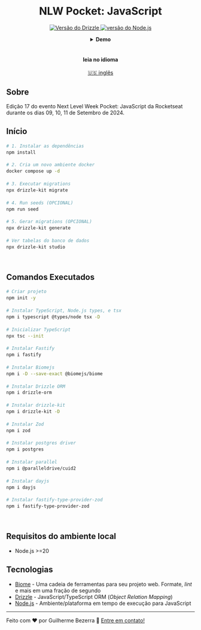 <h1 align="center">
    <br>
    NLW Pocket: JavaScript
</h1>

<p align="center">
  <a href="https://orm.drizzle.team">
    <img alt="Versão do Drizzle" src="https://img.shields.io/badge/drizzle-v0.33.0-43853D?style=flat&logo=drizzle&logoColor=c5f74f&labelColor=000&color=393939">
  </a>
  <a href="https://nodejs.org">
    <img alt="versão do Node.js" src="https://img.shields.io/badge/node.js-v20.16.13853D?style=flat&logo=node.js&logoColor=white&labelColor=43853D&color=5a5a5a">
  </a>
</p>

<div align="center">
  <details>
  <summary><b>Demo</b></summary>
    <div style="width: 90%;">
      <img alt="Demonstração da aplicação" src="demo.gif" />
    </div>
  </details>
</div>

<br>

<div align="center">
  <h4 align="center">leia no idioma</h4>
  <a href="https://github.com/gbdsantos/next-level-week/blob/master/17-edition/server" hreflang="en-us" alt="en-us">🇺🇸 inglês
  </a>
</div>

## Sobre

Edição 17 do evento Next Level Week Pocket: JavaScript da Rocketseat durante os dias  09, 10, 11 de Setembro de 2024.

## Início

```bash
# 1. Instalar as dependências
npm install

# 2. Cria um novo ambiente docker
docker compose up -d

# 3. Executar migrations
npx drizzle-kit migrate

# 4. Run seeds (OPCIONAL)
npm run seed

# 5. Gerar migrations (OPCIONAL)
npx drizzle-kit generate

# Ver tabelas do banco de dados
npx drizzle-kit studio
```

<br>

## Comandos Executados

```bash
# Criar projeto
npm init -y

# Instalar TypeScript, Node.js types, e tsx
npm i typescript @types/node tsx -D

# Inicializar TypeScript
npx tsc --init

# Instalar Fastify
npm i fastify

# Instalar Biomejs
npm i -D --save-exact @biomejs/biome

# Instalar Drizzle ORM
npm i drizzle-orm 

# Instalar drizzle-kit
npm i drizzle-kit -D

# Instalar Zod
npm i zod

# Instalar postgres driver
npm i postgres

# Instalar parallel
npm i @paralleldrive/cuid2

# Instalar dayjs
npm i dayjs

# Instalar fastify-type-provider-zod
npm i fastify-type-provider-zod
```

<br>

## Requisitos do ambiente local

- Node.js >=20

## Tecnologias

- [Biome](https://biomejs.dev "Biomejs") - Uma cadeia de ferramentas para seu projeto web. Formate, *lint* e mais em uma fração de segundo
- [Drizzle](https://orm.drizzle.team "Drizzle ORM - next gen TypeScript ORM") - JavaScript/TypeScript ORM (*Object Relation Mapping*)
- [Node.js](https://nodejs.org "Node.js") - Ambiente/plataforma em tempo de execução para JavaScript

---

Feito com ❤️ por Guilherme Bezerra 👋 [Entre em contato!](https://www.linkedin.com/in/gbdsantos "LinkedIn - Guilherme Bezerra")